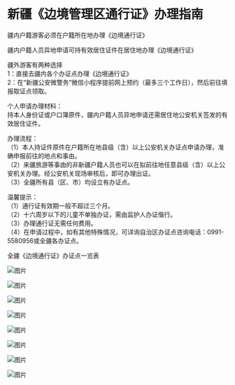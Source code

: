 # 新疆《边境管理区通行证》办理指南  
  
疆内户籍游客必须在户籍所在地办理《边境通行证》  
  
疆内户籍人员异地申请可持有效居住证件在居住地办理《边境通行证》  
  
疆外游客有两种选择  
1：直接去疆内各个办证点办理《边境通行证》    
2：在“新疆公安微警务”微信小程序提前网上预约（最多三个工作日），然后前往填报取证点领取。

个人申请办理材料：  
持本人身份证或户口簿原件，疆内户籍人员异地申请还需居住地公安机关签发的有效居住证件。  
  
办理流程：  
（1）本人持证件原件在户籍所在地县级（含）以上公安机关办证点申请办理，准确申报前往的地点和事由。  
（2）来疆旅游等事由的非新疆户籍人员也可以在拟前往地任意县级（含）以上公安机关办理。经公安机关现场审核后，即可办理出证。  
（3）全疆所有县（区、市）均设立有办证点。  
  
温馨提示：  
（1）通行证有效期一般不超过三个月。  
（2）十六周岁以下的儿童不单独办证，需由监护人办证偕行。  
（3）办理通行证无需任何费用。  
（4）在申请过程中，如有其他特殊情况，可详询自治区办证点咨询电话：0991-5580956或全疆各办证点。  
  
全疆《边境通行证》办证点一览表  
  
![图片](https://raw.gitmirror.com/szqq0512/Pic/main/img/202201212020149.jpeg)  
  
![图片](https://raw.gitmirror.com/szqq0512/Pic/main/img/202201212020148.jpeg)  
  
![图片](https://raw.gitmirror.com/szqq0512/Pic/main/img/202201212020147.jpeg)  
  
![图片](https://raw.gitmirror.com/szqq0512/Pic/main/img/202201212020157.jpeg)  
  
![图片](https://raw.gitmirror.com/szqq0512/Pic/main/img/202201212020156.jpeg)  
  
![图片](https://raw.gitmirror.com/szqq0512/Pic/main/img/202201212020155.jpeg)  
  
![图片](https://raw.gitmirror.com/szqq0512/Pic/main/img/202201212020154.jpeg)  
  
![图片](https://raw.gitmirror.com/szqq0512/Pic/main/img/202201212020153.jpeg)  